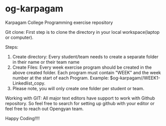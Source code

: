 # og-karpagam
Karpagam College Programming exercise repository

Git clone:
First step is to clone the directory in your local workspace(laptop or computer).

Steps:
1. Create directory: Every student/team needs to create a separate folder in their name or their team name
2. Create Files: Every week exercise program should be created in the above created folder. Each program must contain "WEEK" and the week number at the start of each Program.
   Example: $og-karpagam/<name>/WEEK1-Linkedlist_copy.<extn>
3. Please note, you will only create one folder per student or team.

Working with GIT:
All major text editors have support to work with Github repository.
So feel free to search for setting up github with your editor or feel free to reach out Opengyan team.

Happy Coding!!!!
